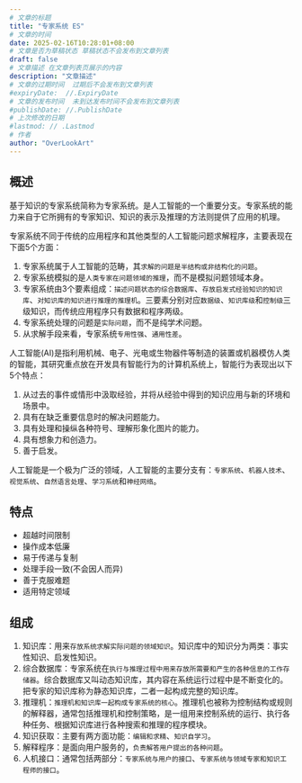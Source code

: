 ```yaml
---
# 文章的标题
title: "专家系统 ES"
# 文章的时间
date: 2025-02-16T10:28:01+08:00
# 文章是否为草稿状态 草稿状态不会发布到文章列表
draft: false
# 文章描述 在文章列表页展示的内容
description: "文章描述"
# 文章的过期时间  过期后不会发布到文章列表
#expiryDate:  //.ExpiryDate
# 文章的发布时间  未到达发布时间不会发布到文章列表
#publishDate: //.PublishDate
# 上次修改的日期
#lastmod: // .Lastmod
# 作者
author: "OverLookArt"
---
```


## 概述

基于知识的专家系统简称为专家系统。是人工智能的一个重要分支。专家系统的能力来自于它所拥有的专家知识、知识的表示及推理的方法则提供了应用的机理。

专家系统不同于传统的应用程序和其他类型的人工智能问题求解程序，主要表现在下面5个方面：

1. 专家系统属于人工智能的范畴，其`求解的问题是半结构或非结构化的问题`。
2. 专家系统模拟的是`人类专家在问题领域的推理`，而不是模拟问题领域本身。
3. 专家系统由3个要素组成：`描述问题状态的综合数据库`、`存放启发式经验知识的知识库`、`对知识库的知识进行推理的推理机`。三要素分别对应`数据级`、`知识库级`和`控制级`三级知识，而传统应用程序只有数据和程序两级。
4. 专家系统处理的问题是`实际问题`，而不是纯学术问题。
5. 从求解手段来看，专家系统`专用性强`、`通用性差`。

人工智能(AI)是指利用机械、电子、光电或生物器件等制造的装置或机器模仿人类的智能，其研究重点放在开发具有智能行为的计算机系统上，智能行为表现出以下5个特点：

1. 从过去的事件或情形中汲取经验，并将从经验中得到的知识应用与新的环境和场景中。
2. 具有在缺乏重要信息时的解决问题能力。
3. 具有处理和操纵各种符号、理解形象化图片的能力。
4. 具有想象力和创造力。
5. 善于启发。

人工智能是一个极为广泛的领域，人工智能的主要分支有：`专家系统`、`机器人技术`、`视觉系统`、`自然语言处理`、`学习系统`和`神经网络`。

## 特点

* 超越时间限制
* 操作成本低廉
* 易于传递与复制
* 处理手段一致(不会因人而异)
* 善于克服难题
* 适用特定领域

## 组成

1. 知识库：用来`存放系统求解实际问题的领域知识`。知识库中的知识分为两类：事实性知识、启发性知识。
2. 综合数据库：专家系统在`执行与推理过程中用来存放所需要和产生的各种信息的工作存储器`。综合数据库又叫动态知识库，其内容在系统运行过程中是不断变化的。把专家的知识库称为静态知识库，二者一起构成完整的知识库。
3. 推理机：`推理机和知识库一起构成专家系统的核心`。推理机也被称为控制结构或规则的解释器，通常包括推理机和控制策略，是一组用来控制系统的运行、执行各种任务、根据知识库进行各种搜索和推理的程序模块。
4. 知识获取：主要有两方面功能：`编辑和求精`、`知识自学习`。
5. 解释程序：是面向用户服务的，`负责解答用户提出的各种问题`。
6. 人机接口：通常包括两部分：`专家系统与用户的接口`、`专家系统与领域专家和知识工程师的接口`。